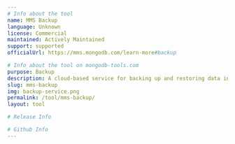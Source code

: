 ```yaml
---
# Info about the tool
name: MMS Backup
language: Unknown
license: Commercial
maintained: Actively Maintained
support: supported
officialUrl: https://mms.mongodb.com/learn-more#backup

# Info about the tool on mongodb-tools.com
purpose: Backup
description: A cloud-based service for backing up and restoring data in MongoDB.
slug: mms-backup
img: backup-service.png
permalink: /tool/mms-backup/
layout: tool

# Release Info

# Github Info
---
```



